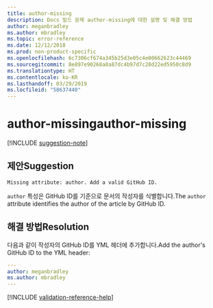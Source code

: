 ```yaml
---
title: author-missing
description: Docs 빌드 문제 author-missing에 대한 설명 및 해결 방법
author: meganbradley
ms.author: mbradley
ms.topic: error-reference
ms.date: 12/12/2018
ms.prod: non-product-specific
ms.openlocfilehash: 6c7306cf674a345b25d3e05c4e00662623c44469
ms.sourcegitcommit: 8e897e90268a8a87dc4b97d7c28d22ed5950c8d9
ms.translationtype: HT
ms.contentlocale: ko-KR
ms.lasthandoff: 03/29/2019
ms.locfileid: "58637440"
---
```

# <a name="author-missing"></a><span data-ttu-id="99072-103">author-missing</span><span class="sxs-lookup"><span data-stu-id="99072-103">author-missing</span></span>

[!INCLUDE [suggestion-note](includes/suggestion-note.md)]

## <a name="suggestion"></a><span data-ttu-id="99072-104">제안</span><span class="sxs-lookup"><span data-stu-id="99072-104">Suggestion</span></span>

`Missing attribute: author. Add a valid GitHub ID.`

<span data-ttu-id="99072-105">`author` 특성은 GitHub ID를 기준으로 문서의 작성자를 식별합니다.</span><span class="sxs-lookup"><span data-stu-id="99072-105">The `author` attribute identifies the author of the article by GitHub ID.</span></span> 

## <a name="resolution"></a><span data-ttu-id="99072-106">해결 방법</span><span class="sxs-lookup"><span data-stu-id="99072-106">Resolution</span></span>

<span data-ttu-id="99072-107">다음과 같이 작성자의 GitHub ID를 YML 헤더에 추가합니다.</span><span class="sxs-lookup"><span data-stu-id="99072-107">Add the author's GitHub ID to the YML header:</span></span>

```yml
---
author: meganbradley
ms.author: mbradley
---
```

<!--make sure to add this file to your includes folder and verify the path-->
[!INCLUDE [validation-reference-help](includes/validation-reference-help.md)]